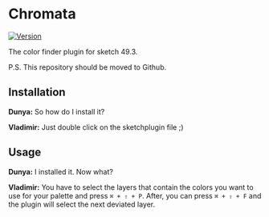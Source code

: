 # Chromata

[![Version](https://img.shields.io/badge/Version-0.2.2-green.svg)](https://shields.io/)

The color finder plugin for sketch 49.3.

P.S. This repository should be moved to Github.

## Installation

**Dunya:** So how do I install it?

**Vladimir:** Just double click on the sketchplugin file ;)

## Usage

**Dunya:** I installed it. Now what?

**Vladimir:**
You have to select the layers that contain the colors you want to use for your palette and press `⌘ + ⇧ + P`.
After, you can press `⌘ + ⇧ + F` and the plugin will select the next deviated layer.
